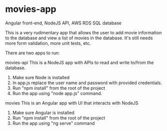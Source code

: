 # movies-app
Angular front-end, NodeJS API, AWS RDS SQL database

This is a very rudimentary app that allows the user to add movie information to the database and view a list of movies in the database.
It's still needs more form validation, more unit tests, etc.

There are two apps to run:

movies-api 
This is a NodeJS app with APIs to read and write to/from the database.

1. Make sure Node is installed
2. In app.js replace the user name and password with provided credentials.
3. Run "npm install" from the root of the project
4. Run the app using "node app.js" command.

movies
This is an Angular app with UI that interacts with NodeJS
1. Make sure Angular is installed
2. Run "npm install" from the root of the project
3. Run the app using "ng serve" command
